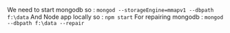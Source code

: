 We need to start mongodb so :
`mongod --storageEngine=mmapv1 --dbpath f:\data`
And Node app locally so :
`npm start`
For repairing mongodb :
`mongod --dbpath f:\data --repair`